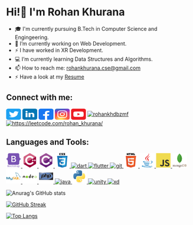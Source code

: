# Hi!👋 I'm Rohan Khurana
- :mortar_board: I'm currently pursuing B.Tech in Computer Science and Engingeering.
- :dart: I’m currently working on Web Development.
- ⚡ I have worked in XR Development.
- :computer: I’m currently learning Data Structures and Algorithms.
- 📫 How to reach me: rohankhurana.cse@gmail.com
- ⚡ Have a look at my [Resume](https://drive.google.com/file/d/1DpGPDwimY0udT1HC-oIJG78bJyZ3jqXp/view)
## Connect with me:
<p align="left">
<a href="https://twitter.com/rohan_khurana__" target="blank"><img align="center" src="https://github.com/edent/SuperTinyIcons/blob/master/images/svg/twitter.svg" alt="rohan_khurana__" height="30" width="40" /></a>
<a href="https://linkedin.com/in/rohan-khurana-cse" target="blank"><img align="center" src="https://github.com/edent/SuperTinyIcons/blob/master/images/svg/linkedin.svg" alt="rohan-khurana-cse" height="30" width="40" /></a>
<a href="https://fb.com/rohan.khurana.07" target="blank"><img align="center" src="https://github.com/edent/SuperTinyIcons/blob/master/images/svg/facebook.svg" alt="rohan.khurana.07" height="30" width="40" /></a>
<a href="https://instagram.com/rohan_khurana__" target="blank"><img align="center" src="https://github.com/edent/SuperTinyIcons/blob/master/images/svg/instagram.svg" alt="rohan_khurana__" height="30" width="40" /></a>
<a href="https://www.youtube.com/channel/UCTqlWmuEZxVg87e-3Pp4dRA" target="blank"><img align="center" src="https://github.com/edent/SuperTinyIcons/blob/master/images/svg/youtube.svg" alt="Rohan Khurana" height="30" width="40" /></a>
<a href="https://www.hackerrank.com/rohankhdbzmf" target="blank"><img align="center" src="https://cdn.worldvectorlogo.com/logos/hackerrank.svg" alt="rohankhdbzmf" height="30" width="40" /></a>
<a href="https://leetcode.com/rohan_khurana/" target="blank"><img align="center" src="https://upload.wikimedia.org/wikipedia/commons/8/8e/LeetCode_Logo_1.png" alt="https://leetcode.com/rohan_khurana/" height="30" width="40" /></a>
</p>

## Languages and Tools:
<p align="left"> <a href="https://getbootstrap.com" target="_blank"> <img src="https://raw.githubusercontent.com/devicons/devicon/master/icons/bootstrap/bootstrap-plain-wordmark.svg" alt="bootstrap" width="40" height="40"/> </a> <a href="https://www.w3schools.com/cpp/" target="_blank"> <img src="https://raw.githubusercontent.com/devicons/devicon/master/icons/cplusplus/cplusplus-original.svg" alt="cplusplus" width="40" height="40"/> </a> <a href="https://www.w3schools.com/cs/" target="_blank"> <img src="https://raw.githubusercontent.com/devicons/devicon/master/icons/csharp/csharp-original.svg" alt="csharp" width="40" height="40"/> </a> <a href="https://www.w3schools.com/css/" target="_blank"> <img src="https://raw.githubusercontent.com/devicons/devicon/master/icons/css3/css3-original-wordmark.svg" alt="css3" width="40" height="40"/> </a> <a href="https://dart.dev" target="_blank"> <img src="https://www.vectorlogo.zone/logos/dartlang/dartlang-icon.svg" alt="dart" width="40" height="40"/> </a> <a href="https://flutter.dev" target="_blank"> <img src="https://www.vectorlogo.zone/logos/flutterio/flutterio-icon.svg" alt="flutter" width="40" height="40"/> </a> <a href="https://git-scm.com/" target="_blank"> <img src="https://www.vectorlogo.zone/logos/git-scm/git-scm-icon.svg" alt="git" width="40" height="40"/> </a> <a href="https://www.w3.org/html/" target="_blank"> <img src="https://raw.githubusercontent.com/devicons/devicon/master/icons/html5/html5-original-wordmark.svg" alt="html5" width="40" height="40"/> </a> <a href="https://www.java.com" target="_blank"> <img src="https://raw.githubusercontent.com/devicons/devicon/master/icons/java/java-original.svg" alt="java" width="40" height="40"/> </a> <a href="https://developer.mozilla.org/en-US/docs/Web/JavaScript" target="_blank"> <img src="https://raw.githubusercontent.com/devicons/devicon/master/icons/javascript/javascript-original.svg" alt="javascript" width="40" height="40"/> </a> <a href="https://www.mongodb.com/" target="_blank"> <img src="https://raw.githubusercontent.com/devicons/devicon/master/icons/mongodb/mongodb-original-wordmark.svg" alt="mongodb" width="40" height="40"/> </a> <a href="https://www.mysql.com/" target="_blank"> <img src="https://raw.githubusercontent.com/devicons/devicon/master/icons/mysql/mysql-original-wordmark.svg" alt="mysql" width="40" height="40"/> </a> <a href="https://nodejs.org" target="_blank"> <img src="https://raw.githubusercontent.com/devicons/devicon/master/icons/nodejs/nodejs-original-wordmark.svg" alt="nodejs" width="40" height="40"/> </a> <a href="https://www.php.net" target="_blank"> <img src="https://raw.githubusercontent.com/devicons/devicon/master/icons/php/php-original.svg" alt="php" width="40" height="40"/> </a> <a href="https://www.java.com/en/" target="_blank"> <img src="https://raw.githubusercontent.com/devicons/devicon/master/icons/nodejs/java.svg" alt="java" width="40" height="40"/> </a><a href="https://www.python.org" target="_blank"> <img src="https://raw.githubusercontent.com/devicons/devicon/master/icons/python/python-original.svg" alt="python" width="40" height="40"/> </a> <a href="https://unity.com/" target="_blank"> <img src="https://www.vectorlogo.zone/logos/unity3d/unity3d-icon.svg" alt="unity" width="40" height="40"/> </a> <a href="https://www.adobe.com/products/xd.html" target="_blank"> <img src="https://cdn.worldvectorlogo.com/logos/adobe-xd.svg" alt="xd" width="40" height="40"/> </a> </p>

![Anurag's GitHub stats](https://github-readme-stats.vercel.app/api?username=rohan-khurana&count_private=true&show_icons=true&hide_border=true&&bg_color=0d1117&icon_color=0088ff&theme=dark)

[![GitHub Streak](https://github-readme-streak-stats.herokuapp.com/?user=rohan-khurana&background=0d1117&ring=0088ff&fire=0088ff&currStreakLabel=0088ff&hide_border=true&theme=dark)](https://git.io/streak-stats)

[![Top Langs](https://github-readme-stats.vercel.app/api/top-langs/?username=rohan-khurana&layout=compact&theme=dark&hide_border=true&&bg_color=0d1117&langs_count=8)](https://github.com/anuraghazra/github-readme-stats)
<!--
**rohan-khurana/rohan-khurana** is a ✨ _special_ ✨ repository because its `README.md` (this file) appears on your GitHub profile.

Here are some ideas to get you started:

- 🔭 I’m currently working on Web Development
- 🌱 I’m currently learning ...
- 👯 I’m looking to collaborate on ...
- 🤔 I’m looking for help with ...
- 💬 Ask me about ...
- 📫 How to reach me: ...
- 😄 Pronouns: ...
- ⚡ Fun fact: ...
-->

